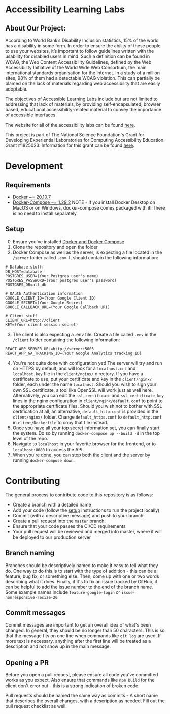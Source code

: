 # Accessibility Learning Labs

## About Our Project:

According to World Bank’s Disability Inclusion statistics,  15% of the world has a disability in some form. In order to ensure the ability of these people to use your websites, it’s important to follow guidelines written with the usability for disabled users in mind. Such a definition can be found in WCAG, the Web Content Accessibility Guidelines, defined by the Web Accessibility Initiative of the World Wide Web Consortium, the main international standards organisation for the internet. In a study of a million sites, 98% of them had a detectable WCAG violation. This can partially be blamed on the lack of materials regarding web accessibility that are easily adoptable.

The objectives of Accessible Learning Labs include but are not limited to addressing that lack of materials, by providing self-encapsulated, browser based, educational accessibility-related material to convey the importance of accessible interfaces.

The website for all of the accessibility labs can be found [here](http://all.rit.edu).

This project is part of The National Science Foundation's Grant for Developing Experiential Laboratories for Computing Accessibility Education. Grant #1825023. Information for this grant can be found [here](https://www.nsf.gov/awardsearch/showAward?AWD_ID=1825023&HistoricalAwards=false).

# Development

## Requirements

- [Docker ~= 20.10.7](https://docs.docker.com/engine/install/)
- [Docker-Compose ~= 1.29.2](https://docs.docker.com/compose/install/)
NOTE - If you install Docker Desktop on MacOS or on Windows, docker-compose comes packaged with it! There is no need to install separately.

## Setup

0. Ensure you've installed [Docker and Docker Compose](#requirements)
1. Clone the repository and open the folder
2. Docker Compose as well as the server, is expecting a file located in the `/server` folder called `.env`. It should contain the following information:
```
# Database stuff:
DB_HOST=database
POSTGRES_USER=(Your Postgres user's name)
POSTGRES_PASSWORD=(Your postgres user's password)
POSTGRES_DB=all_db

# OAuth Authentication information
GOOGLE_CLIENT_ID=(Your Google Client ID)
GOOGLE_SECRET=(Your Google Secret)
GOOGLE_CALLBACK_URL=(Your Google Callback URI)

# Client stuff
CLIENT_URL=http://client
KEY=(Your client session secret)
```
3. The client is also expecting a .env file. Create a file called `.env` in the `/client` folder containing the following information:
```
REACT_APP_SERVER_URL=http://server:5005
REACT_APP_GA_TRACKING_ID=(Your Google Analytics tracking ID)
```
4. You're not quite done with configuration yet! The server will try and run on HTTPS by default, and will look for a `localhost.crt` and `localhost.key` file in the `client/nginx/` directory. If you have a certificate to use, put your certificate and key in the `client/nginx/` folder, each under the name `localhost`. Should you wish to sign your own SSL certificate, a tool like OpenSSL will work just as well here. Alternatively, you can edit the `ssl_certificate` and `ssl_certificate_key` lines in the nginx configuration in `client/nginx/default.conf` to point to the appropriate certificate files. Should you wish not to bother with SSL certification at all, an alternative, `default_http.conf` is provided in the `client/nginx/` folder. Change `default_https.conf` to `default_http.conf` in `client/Dockerfile` to copy that file instead.
5. Once you have all your top secret information set, you can finally start the system. Do so by running `docker-compose up --build -d` in the top level of the repo.
6. Navigate to `localhost` in your favorite browser for the frontend, or to `localhost:8080` to access the API.
7. When you're done, you can stop both the client and the server by running `docker-compose down`.

# Contributing

The general process to contribute code to this repository is as follows: 
- Create a branch with a detailed name
- Add your code (follow the [setup](#setup) instructions to run the project locally)
- Commit (with a descriptive message) and push to your branch
- Create a pull request into the `master` branch.
- Ensure that your code passes the CI/CD requirements
- Your pull request will be reviewed and merged into master, where it will be deployed to our production server

## Branch naming

Branches should be descriptively named to make it easy to tell what they do. One way to do this is to start with the type of addition - this can be a feature, bug fix, or something else. Then, come up with one or two words describing what it does. Finally, if it's to fix an issue tracked by GitHub, it can be helpful to add the issue number to the end of the branch name. Some example names include `feature-google-login` or `issue-nonresponsive-resize-20`

## Commit messages

Commit messages are important to get an overall idea of what's been changed. In general, they should be no longer than 50 characters. This is so that the message fits on one line when commands like `git log` are used. If more text is necessary, anything after the first line will be treated as a description and not show up in the main message.

## Opening a PR

Before you open a pull request, please ensure all code you've committed works as you expect. Also ensure that commands like `npm build` for the client don't error out - this is a strong indication of broken code.

Pull requests should be named the same way as commits - A short name that describes the overall changes, with a description as needed. Fill out the pull request checklist as well.